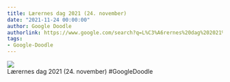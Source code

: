 ```yaml
---
title: Lærernes dag 2021 (24. november)
date: "2021-11-24 00:00:00"
author: Google Doodle
authorlink: https://www.google.com/search?q=L%C3%A6rernes%20dag%202021%20(24.%20november)
tags:
- Google-Doodle
---
```

<img src="https://www.google.com/logos/doodles/2021/teachers-day-2021-november-24-6753651837109144-l.png" referrerpolicy="no-referrer"><br>Lærernes dag 2021 (24. november) #GoogleDoodle